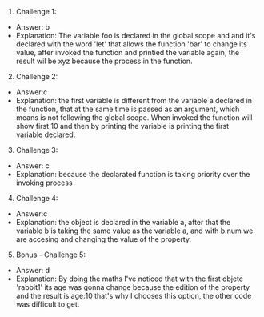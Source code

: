 1. Challenge 1:
  - Answer: b
  - Explanation: The variable foo is declared in the global scope and and it's declared with the word 'let' that allows the function 'bar' to change its value, after invoked the function and printied the variable again, the result wil be xyz because the process in the function.


2. Challenge 2:
  - Answer:c
  - Explanation:  the first variable is different from the variable a declared in the function, that at the same time is passed as an argument, which means is not following the global scope. When invoked the function will show first 10 and then by printing the variable is printing the first variable declared.


3. Challenge 3:
  - Answer: c
  - Explanation: because the declarated function is taking priority over the invoking process


4. Challenge 4:
  - Answer:c
  - Explanation: the object is declared in the variable a, after that the variable b is taking the same value as the variable a, and with b.num we are accesing and changing the value of the property.


5. Bonus - Challenge 5:
  - Answer: d
  - Explanation: By doing the maths I've noticed that with the first objetc 'rabbit1' its age was gonna change because the edition of the property and the result is age:10 that's why I chooses this option, the other code was difficult to get.
